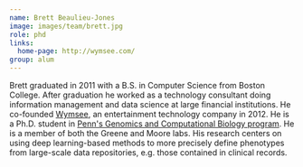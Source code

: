 ```yaml
---
name: Brett Beaulieu-Jones
image: images/team/brett.jpg
role: phd
links:
  home-page: http://wymsee.com/
group: alum
---
```


Brett graduated in 2011 with a B.S. in Computer Science from Boston College.
After graduation he worked as a technology consultant doing information management and data science at large financial institutions.
He co-founded [Wymsee](http://wymsee.com/), an entertainment technology company in 2012.
He is a Ph.D. student in [Penn's Genomics and Computational Biology program](http://www.med.upenn.edu/gcb/).
He is a member of both the Greene and Moore labs.
His research centers on using deep learning-based methods to more precisely define phenotypes from large-scale data repositories, e.g. those contained in clinical records.
